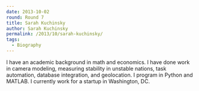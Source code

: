 ```yaml
---
date: 2013-10-02
round: Round 7
title: Sarah Kuchinsky
author: Sarah Kuchinsky
permalink: /2013/10/sarah-kuchinsky/
tags:
  - Biography
---
```

I have an academic background in math and economics. I have done work in camera modeling, measuring stability in unstable nations, task automation, database integration, and geolocation. I program in Python and MATLAB. I currently work for a startup in Washington, DC.
